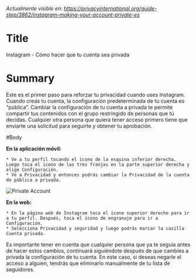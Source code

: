 *Actualmente visible en: https://privacyinternational.org/guide-step/3862/instagram-making-your-account-private-es*

# Title

Instagram - Cómo hacer que tu cuenta sea privada

# Summary 

Este es el primer paso para reforzar tu privacidad cuando uses Instagram. Cuando creas tu cuenta, la configuración predeterminada de tu cuenta es “pública”. Cambiar la configuración de tu cuenta a privada te permite compartir tus contenidos con el grupo restringido de personas que tú decidas. Cualquier otra persona que quiera tener acceso primero tiene que enviarte una solicitud para seguirte y obtener tu aprobación.

#Body 

**En la aplicación móvil:**

    * Ve a tu perfil tocando el ícono de la esquina inferior derecha. Luego toca el icono de las tres franjas en la parte superior derecha y elige Configuración.
    * Ve a Privacidad y entonces podrás cambiar la Privacidad de la cuenta de pública a privada.


![Private Account](../../images/Instagram/instagram-private-1.gif?raw=true)

**En la web:**

    * En la página web de Instagram toca el ícono superior derecho para ir a tu perfil. Después, toca el ícono de engranaje para ir a Configuración.
    * Selecciona Privacidad y seguridad y luego podrás marcar la casilla Cuenta privada.

Es importante tener en cuenta que cualquier persona que ya te seguía antes de hacer estos cambios, continuará siguiéndote después de que cambies a privada la configuración de tu cuenta. En este caso, si deseas negarle el acceso a alguien, tendrás que eliminarlo manualmente de tu lista de seguidores.
